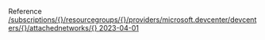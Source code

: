 Reference [/subscriptions/{}/resourcegroups/{}/providers/microsoft.devcenter/devcenters/{}/attachednetworks/{} 2023-04-01](/Resources/mgmt-plane/L3N1YnNjcmlwdGlvbnMve30vcmVzb3VyY2Vncm91cHMve30vcHJvdmlkZXJzL21pY3Jvc29mdC5kZXZjZW50ZXIvZGV2Y2VudGVycy97fS9hdHRhY2hlZG5ldHdvcmtzL3t9/2023-04-01.xml)
